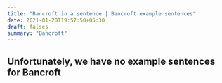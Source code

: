 ```yaml
---
title: "Bancroft in a sentence | Bancroft example sentences"
date: 2021-01-20T19:57:50+05:30
draft: falses
summary: "Bancroft"
---
```

## Unfortunately, we have no example sentences for Bancroft                 
